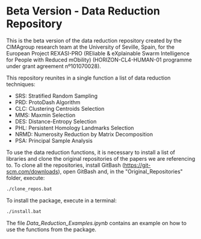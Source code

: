 # Beta Version - Data Reduction Repository

This is the beta version of the data reduction repository created by the CIMAgroup research team at the University of Seville, Spain, for the European Project REXASI-PRO (REliable & eXplainable Swarm Intelligence for People with Reduced mObility) (HORIZON-CL4-HUMAN-01 programme under grant agreement nº101070028).

This repository reunites in a single function a list of data reduction techniques:

- SRS: Stratified Random Sampling
- PRD: ProtoDash Algorithm
- CLC: Clustering Centroids Selection
- MMS: Maxmin Selection
- DES: Distance-Entropy Selection
- PHL: Persistent Homology Landmarks Selection
- NRMD: Numerosity Reduction by Matrix Decomposition
- PSA: Principal Sample Analysis

To use the data reduction functions, it is necessary to install a list of libraries and clone the original repositories of the papers we are referencing to.
To clone all the repositories, install GitBash (https://git-scm.com/downloads), open GitBash and, in the "Original_Repositories" folder, execute:

```bash
./clone_repos.bat
```

To install the package, execute in a terminal: 

```bash
./install.bat
```

The file *Data_Reduction_Examples.ipynb* contains an example on how to use the functions from the package.
